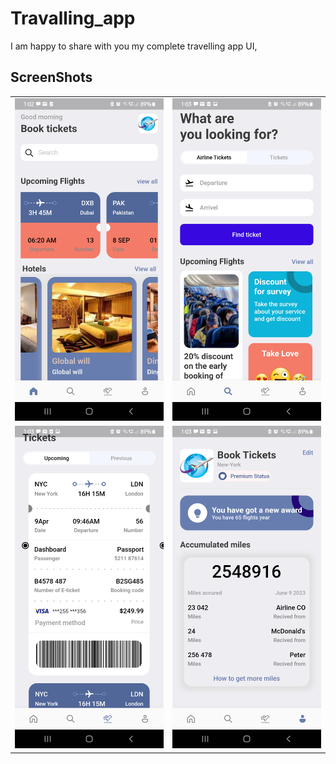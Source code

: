 # Travalling_app

I am happy to share with you my complete travelling app UI,

## ScreenShots

<table>
    <tr>
        <td><img src="assets/images/screenshot1.jpg" width="300" /></td>
        <td><img src="assets/images/screenshot2.jpg" width="300" /></td>
    </tr>
    <tr>
        <td><img src="assets/images/screenshot3.jpg" width="300" /></td>
        <td><img src="assets/images/screenshot4.jpg" width="300" /></td>
    </tr>
</table>
